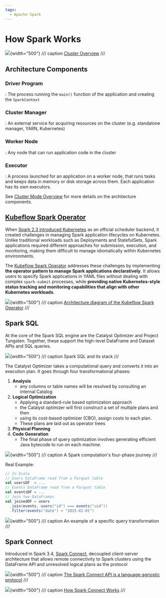 ```yaml
---
tags:
  - Apache Spark
---
```


# How Spark Works

![](https://spark.apache.org/docs/latest/img/cluster-overview.png){width="500"}
/// caption
[Cluster Overview](https://spark.apache.org/docs/latest/cluster-overview.html)
///

## Architecture Components

### Driver Program

: The process running the `main()` function of the application and creating the `SparkContext`

### Cluster Manager

: An external service for acquiring resources on the cluster (e.g. standalone manager, YARN, Kubernetes)

### Worker Node

: Any node that can run application code in the cluster

### Executor

: A process launched for an application on a worker node, that runs tasks and keeps data in memory or disk storage across them. Each application has its own executors.

See [Cluster Mode Overview](https://spark.apache.org/docs/latest/cluster-overview.html) for more details on the architecture components.

## [Kubeflow Spark Operator](https://www.kubeflow.org/docs/components/spark-operator/overview/)

When [Spark 2.3 introduced Kubernetes](https://spark.apache.org/docs/latest/running-on-kubernetes.html) as an official scheduler backend, it created challenges in managing Spark application lifecycles on Kubernetes. Unlike traditional workloads such as Deployments and StatefulSets, Spark applications required different approaches for submission, execution, and monitoring, making them difficult to manage idiomatically within Kubernetes environments.

The [Kubeflow Spark Operator](https://www.kubeflow.org/docs/components/spark-operator/overview/) addresses these challenges by implementing **the operator pattern to manage Spark applications declaratively**. It allows users to specify Spark applications in YAML files without dealing with complex `spark-submit` processes, while **providing native Kubernetes-style status tracking and monitoring capabilities that align with other Kubernetes workloads**.

![](https://www.kubeflow.org/docs/components/spark-operator/overview/architecture-diagram.png){width="500"}
/// caption
[Architecture diagram of the Kubeflow Spark Operator](https://www.kubeflow.org/docs/components/spark-operator/overview/#architecture)
///

## Spark SQL

At the core of the Spark SQL engine are the Catalyst Optimizer and Project Tungsten. Together, these support the high-level DataFrame and Dataset APIs and SQL queries.

![](https://learning.oreilly.com/api/v2/epubs/urn:orm:book:9781492050032/files/assets/lesp_0303.png){width="500"}
/// caption
Spark SQL and its stack
///

The Catalyst Optimizer takes a computational query and converts it into an execution plan. It goes through four transformational phases:

1. **Analysis**
    - any columns or table names will be resolved by consulting an internal Catalog
2. **Logical Optimization**
    - Applying a standard-rule based optimization approach
    - the Catalyst optimizer will first construct a set of multiple plans and then
    - using its cost-based optimizer (CBO), assign costs to each plan.
    - These plans are laid out as operator trees 
3. **Physical Planning**
4. **Code Generation**
    - The final phase of query optimization involves generating efficient Java bytecode to run on each machine. 

![](https://learning.oreilly.com/api/v2/epubs/urn:orm:book:9781492050032/files/assets/lesp_0304.png){width="500"}
/// caption
A Spark computation's four-phase journey
///

Real Example:

```scala
// In Scala
// Users DataFrame read from a Parquet table
val usersDF  = ...
// Events DataFrame read from a Parquet table
val eventsDF = ...
// Join two DataFrames
val joinedDF = users
  .join(events, users("id") === events("uid"))
  .filter(events("date") > "2015-01-01")
```

![](https://learning.oreilly.com/api/v2/epubs/urn:orm:book:9781492050032/files/assets/lesp_0305.png){width="500"}
/// caption
An example of a specific query transformation
///

## Spark Connect

Introduced in Spark 3.4, [Spark Connect](https://spark.apache.org/docs/latest/spark-connect-overview.html),  decoupled client-server architecture that allows remote connectivity to Spark clusters using the DataFrame API and unresolved logical plans as the protocol

![](https://spark.apache.org/docs/latest/img/spark-connect-api.png){width="500"}
/// caption
[The Spark Connect API is a language-agnostic protocol](https://spark.apache.org/docs/latest/spark-connect-overview.html#spark-connect-overview)
///

![](https://spark.apache.org/docs/latest/img/spark-connect-communication.png){width="500"}
/// caption
[How Spark Connect Works](https://spark.apache.org/docs/latest/spark-connect-overview.html#how-spark-connect-works)
///